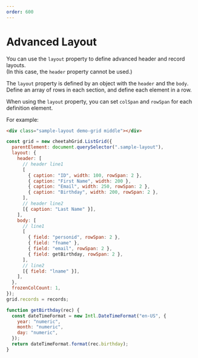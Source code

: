 ```yaml
---
order: 600
---
```


# Advanced Layout

You can use the `layout` property to define advanced header and record layouts.  
(In this case, the `header` property cannot be used.)

The `layout` property is defined by an object with the `header` and the `body`.
Define an array of rows in each section, and define each element in a row.

When using the `layout` property, you can set `colSpan` and `rowSpan` for each definition element.

For example:

<code-preview>

```html
<div class="sample-layout demo-grid middle"></div>
```

```js
const grid = new cheetahGrid.ListGrid({
  parentElement: document.querySelector(".sample-layout"),
  layout: {
    header: [
      // header line1
      [
        { caption: "ID", width: 100, rowSpan: 2 },
        { caption: "First Name", width: 200 },
        { caption: "Email", width: 250, rowSpan: 2 },
        { caption: "Birthday", width: 200, rowSpan: 2 },
      ],
      // header line2
      [{ caption: "Last Name" }],
    ],
    body: [
      // line1
      [
        { field: "personid", rowSpan: 2 },
        { field: "fname" },
        { field: "email", rowSpan: 2 },
        { field: getBirthday, rowSpan: 2 },
      ],
      // line2
      [{ field: "lname" }],
    ],
  },
  frozenColCount: 1,
});
grid.records = records;

function getBirthday(rec) {
  const dateTimeFormat = new Intl.DateTimeFormat("en-US", {
    year: "numeric",
    month: "numeric",
    day: "numeric",
  });
  return dateTimeFormat.format(rec.birthday);
}
```

</code-preview>
